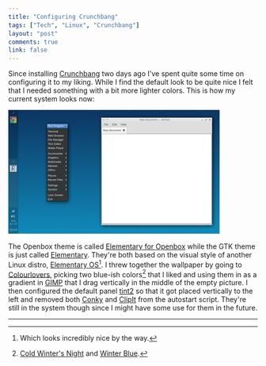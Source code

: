 ```yaml
---
title: "Configuring Crunchbang"
tags: ["Tech", "Linux", "Crunchbang"]
layout: "post"
comments: true
link: false
---
```


Since installing [Crunchbang](http://crunchbang.org/) two days ago I've spent quite some time on configuring it to my liking. While I find the default look to be quite nice I felt that I needed something with a bit more lighter colors. This is how my current system looks now:

![Crunchbang Elementary](/images/2012/12/16/crunchbang-elementary.png)

The Openbox theme is called [Elementary for Openbox](http://grvrulz.deviantart.com/art/elementary-for-openbox-253002995) while the GTK theme is just called [Elementary](http://danrabbit.deviantart.com/art/elementary-gtk-theme-83104033). They're both based on the visual style of another Linux distro, [Elementary OS](http://elementaryos.org/)[^20121216-1]. I threw together the wallpaper by going to [Colourlovers](http://colourlovers.com/), picking two blue-ish colors[^20121216-2] that I liked and using them in as a gradient in [GIMP](http://www.gimp.org/) that I drag vertically in the middle of the empty picture. I then configured the default panel [tint2](http://code.google.com/p/tint2/) so that it got placed vertically to the left and removed both [Conky](http://conky.sourceforge.net/) and [ClipIt](http://clipit.rspwn.com/) from the autostart script. They're still in the system though since I might have some use for them in the future.

* * *

[^20121216-1]: Which looks incredibly nice by the way.
[^20121216-2]: [Cold Winter's Night](http://www.colourlovers.com/color/0D3561/Cold_Winters_Night) and [Winter Blue](http://www.colourlovers.com/color/108BBB/Winter_Blue).
